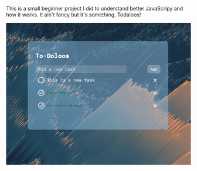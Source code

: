 This is a small beginner project I did to understand better JavaScripy and how it works. It ain't fancy but it's something. Todaloos!

<img src="assets/project-image.png"/>